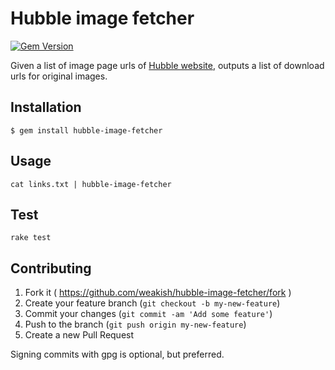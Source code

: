 # Hubble image fetcher

[![Gem Version](https://badge.fury.io/rb/hubble-image-fetcher.svg)](http://badge.fury.io/rb/hubble-image-fetcher)

Given a list of image page urls of [Hubble website](http://www.spacetelescope.org/),
outputs a list of download urls for original images.

## Installation

    $ gem install hubble-image-fetcher

## Usage

```
cat links.txt | hubble-image-fetcher
```
## Test

```
rake test
```

## Contributing

1. Fork it ( https://github.com/weakish/hubble-image-fetcher/fork )
2. Create your feature branch (`git checkout -b my-new-feature`)
3. Commit your changes (`git commit -am 'Add some feature'`)
4. Push to the branch (`git push origin my-new-feature`)
5. Create a new Pull Request

Signing commits with gpg is optional, but preferred.
